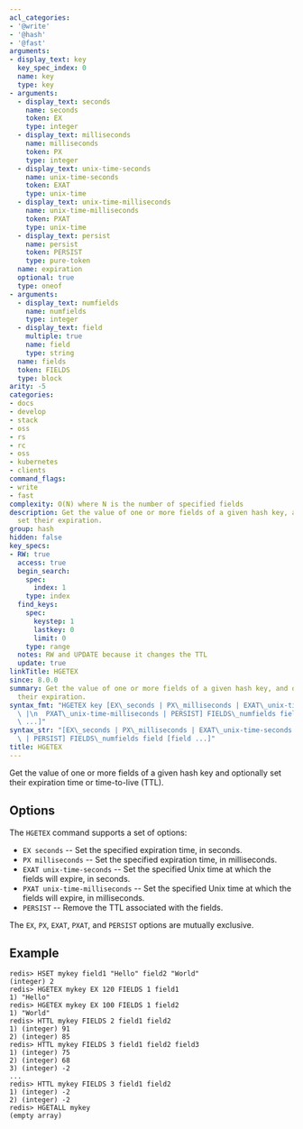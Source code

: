 ```yaml
---
acl_categories:
- '@write'
- '@hash'
- '@fast'
arguments:
- display_text: key
  key_spec_index: 0
  name: key
  type: key
- arguments:
  - display_text: seconds
    name: seconds
    token: EX
    type: integer
  - display_text: milliseconds
    name: milliseconds
    token: PX
    type: integer
  - display_text: unix-time-seconds
    name: unix-time-seconds
    token: EXAT
    type: unix-time
  - display_text: unix-time-milliseconds
    name: unix-time-milliseconds
    token: PXAT
    type: unix-time
  - display_text: persist
    name: persist
    token: PERSIST
    type: pure-token
  name: expiration
  optional: true
  type: oneof
- arguments:
  - display_text: numfields
    name: numfields
    type: integer
  - display_text: field
    multiple: true
    name: field
    type: string
  name: fields
  token: FIELDS
  type: block
arity: -5
categories:
- docs
- develop
- stack
- oss
- rs
- rc
- oss
- kubernetes
- clients
command_flags:
- write
- fast
complexity: O(N) where N is the number of specified fields
description: Get the value of one or more fields of a given hash key, and optionally
  set their expiration.
group: hash
hidden: false
key_specs:
- RW: true
  access: true
  begin_search:
    spec:
      index: 1
    type: index
  find_keys:
    spec:
      keystep: 1
      lastkey: 0
      limit: 0
    type: range
  notes: RW and UPDATE because it changes the TTL
  update: true
linkTitle: HGETEX
since: 8.0.0
summary: Get the value of one or more fields of a given hash key, and optionally set
  their expiration.
syntax_fmt: "HGETEX key [EX\_seconds | PX\_milliseconds | EXAT\_unix-time-seconds\
  \ |\n  PXAT\_unix-time-milliseconds | PERSIST] FIELDS\_numfields field\n  [field\
  \ ...]"
syntax_str: "[EX\_seconds | PX\_milliseconds | EXAT\_unix-time-seconds | PXAT\_unix-time-milliseconds\
  \ | PERSIST] FIELDS\_numfields field [field ...]"
title: HGETEX
---
```


Get the value of one or more fields of a given hash key and optionally set their expiration time or time-to-live (TTL).

## Options

The `HGETEX` command supports a set of options:

* `EX seconds` -- Set the specified expiration time, in seconds.
* `PX milliseconds` -- Set the specified expiration time, in milliseconds.
* `EXAT unix-time-seconds` -- Set the specified Unix time at which the fields will expire, in seconds.
* `PXAT unix-time-milliseconds` -- Set the specified Unix time at which the fields will expire, in milliseconds.
* `PERSIST` -- Remove the TTL associated with the fields.

The `EX`, `PX`, `EXAT`, `PXAT`, and `PERSIST` options are mutually exclusive.

## Example

```
redis> HSET mykey field1 "Hello" field2 "World"
(integer) 2
redis> HGETEX mykey EX 120 FIELDS 1 field1
1) "Hello"
redis> HGETEX mykey EX 100 FIELDS 1 field2
1) "World"
redis> HTTL mykey FIELDS 2 field1 field2
1) (integer) 91
2) (integer) 85
redis> HTTL mykey FIELDS 3 field1 field2 field3 
1) (integer) 75
2) (integer) 68
3) (integer) -2
...
redis> HTTL mykey FIELDS 3 field1 field2 
1) (integer) -2
2) (integer) -2
redis> HGETALL mykey
(empty array)
```
